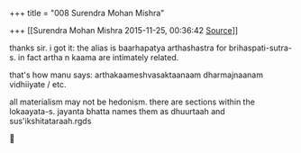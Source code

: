 +++
title = "008 Surendra Mohan Mishra"

+++
[[Surendra Mohan Mishra	2015-11-25, 00:36:42 [Source](https://groups.google.com/g/samskrita/c/IEBJpKHQ1kA)]]



thanks sir. i got it: the alias is baarhapatya arthashastra for brihaspati-sutra-s. in fact artha n kaama are intimately related.

that's how manu says: arthakaameshvasaktaanaam dharmajnaanam vidhiiyate / etc.

  

all materialism may not be hedonism. there are sections within the lokaayata-s. jayanta bhatta names them as dhuurtaah and sus'ikshitataraah.rgds

  

  




